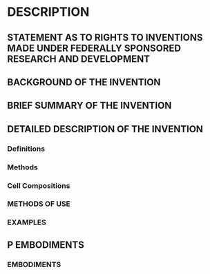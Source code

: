 # DESCRIPTION

## STATEMENT AS TO RIGHTS TO INVENTIONS MADE UNDER FEDERALLY SPONSORED RESEARCH AND DEVELOPMENT

## BACKGROUND OF THE INVENTION

## BRIEF SUMMARY OF THE INVENTION

## DETAILED DESCRIPTION OF THE INVENTION

### Definitions

### Methods

### Cell Compositions

### METHODS OF USE

### EXAMPLES

## P EMBODIMENTS

### EMBODIMENTS

